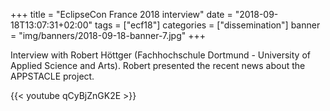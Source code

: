+++
title = "EclipseCon France 2018 interview"
date = "2018-09-18T13:07:31+02:00"
tags = ["ecf18"]
categories = ["dissemination"]
banner = "img/banners/2018-09-18-banner-7.jpg"
+++

Interview with Robert Höttger (Fachhochschule Dortmund - University of Applied Science and Arts). Robert presented the recent news about the APPSTACLE project.

{{< youtube qCyBjZnGK2E >}}

